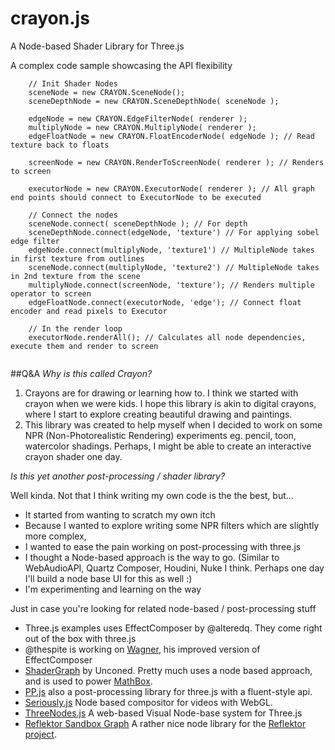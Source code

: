 crayon.js
=========

A Node-based Shader Library for Three.js

A complex code sample showcasing the API flexibility

```
	// Init Shader Nodes
	sceneNode = new CRAYON.SceneNode();
	sceneDepthNode = new CRAYON.SceneDepthNode( sceneNode );

	edgeNode = new CRAYON.EdgeFilterNode( renderer );
	multiplyNode = new CRAYON.MultiplyNode( renderer );
	edgeFloatNode = new CRAYON.FloatEncoderNode( edgeNode ); // Read texture back to floats

	screenNode = new CRAYON.RenderToScreenNode( renderer ); // Renders to screen

	executorNode = new CRAYON.ExecutorNode( renderer ); // All graph end points should connect to ExecutorNode to be executed
	
	// Connect the nodes
	sceneNode.connect( sceneDepthNode ); // For depth
	sceneDepthNode.connect(edgeNode, 'texture') // For applying sobel edge filter
	edgeNode.connect(multiplyNode, 'texture1') // MultipleNode takes in first texture from outlines
	sceneNode.connect(multiplyNode, 'texture2') // MultipleNode takes in 2nd texture from the scene
	multiplyNode.connect(screenNode, 'texture'); // Renders multiple operator to screen
	edgeFloatNode.connect(executorNode, 'edge'); // Connect float encoder and read pixels to Executor
	
	// In the render loop
	executorNode.renderAll(); // Calculates all node dependencies, execute them and render to screen
	
```

##Q&A
_Why is this called Crayon?_

1. Crayons are for drawing or learning how to. I think we started with crayon when we were kids. I hope this library is akin to digital crayons, where I start to explore creating beautiful drawing and paintings.
2. This library was created to help myself when I decided to work on some NPR (Non-Photorealistic Rendering) experiments eg. pencil, toon, watercolor shadings. Perhaps, I might be able to create an interactive crayon shader one day.

_Is this yet another post-processing / shader library?_

Well kinda. Not that I think writing my own code is the the best, but...

* It started from wanting to scratch my own itch
* Because I wanted to explore writing some NPR filters which are slightly more complex,
* I wanted to ease the pain working on post-processing with three.js
* I thought a Node-based approach is the way to go. (Similar to WebAudioAPI, Quartz Composer, Houdini, Nuke I think. Perhaps one day I'll build a node base UI for this as well :)
* I'm experimenting and learning on the way

Just in case you're looking for related node-based / post-processing stuff
* Three.js examples uses EffectComposer by @alteredq. They come right out of the box with three.js
* @thespite is working on [Wagner](https://github.com/spite/Wagner), his improved version of EffectComposer
* [ShaderGraph](https://github.com/unconed/ShaderGraph.js) by Unconed. Pretty much uses a node based approach, and is used to power [MathBox](https://github.com/unconed/MathBox.js/).
* [PP.js](https://github.com/rdad/PP.js/) also a post-processing library for three.js with a fluent-style api.
* [Seriously.js](https://github.com/brianchirls/Seriously.js/) Node based compositor for videos with WebGL. 
* [ThreeNodes.js](http://idflood.github.io/ThreeNodes.js/) A web-based Visual Node-base system for Three.js
* [Reflektor Sandbox Graph](https://github.com/unit9/justareflektor/tree/master/sandbox) A rather nice node library for the [Reflektor project](https://www.justareflektor.com/tech).
